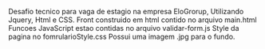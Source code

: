 Desafio tecnico para vaga de estagio na empresa EloGrorup, Utilizando Jquery, Html e CSS. 
Front construido em html contido no arquivo main.html
Funcoes JavaScript estao contidas no arquivo validar-form.js
Style da pagina no fomrularioStyle.css
Possui uma imagem .jpg para o fundo.
